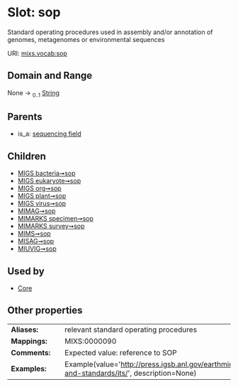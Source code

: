 
# Slot: sop


Standard operating procedures used in assembly and/or annotation of genomes, metagenomes or environmental sequences

URI: [mixs.vocab:sop](https://w3id.org/mixs/vocab/sop)


## Domain and Range

None &#8594;  <sub>0..1</sub> [String](types/String.md)

## Parents

 *  is_a: [sequencing field](sequencing_field.md)

## Children

 *  [MIGS bacteria➞sop](MIGS_bacteria_sop.md)
 *  [MIGS eukaryote➞sop](MIGS_eukaryote_sop.md)
 *  [MIGS org➞sop](MIGS_org_sop.md)
 *  [MIGS plant➞sop](MIGS_plant_sop.md)
 *  [MIGS virus➞sop](MIGS_virus_sop.md)
 *  [MIMAG➞sop](MIMAG_sop.md)
 *  [MIMARKS specimen➞sop](MIMARKS_specimen_sop.md)
 *  [MIMARKS survey➞sop](MIMARKS_survey_sop.md)
 *  [MIMS➞sop](MIMS_sop.md)
 *  [MISAG➞sop](MISAG_sop.md)
 *  [MIUVIG➞sop](MIUVIG_sop.md)

## Used by

 * [Core](Core.md)

## Other properties

|  |  |  |
| --- | --- | --- |
| **Aliases:** | | relevant standard operating procedures |
| **Mappings:** | | MIXS:0000090 |
| **Comments:** | | Expected value: reference to SOP |
| **Examples:** | | Example(value='http://press.igsb.anl.gov/earthmicrobiome/protocols-and-standards/its/', description=None) |

